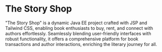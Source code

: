 # The Story Shop

"The Story Shop" is a dynamic Java EE project crafted with JSP and Tailwind CSS, enabling book enthusiasts to buy, rent, and connect with authors effortlessly. Seamlessly blending user-friendly interfaces with robust functionality, it offers a comprehensive platform for book transactions and author interactions, enriching the literary journey for all.
